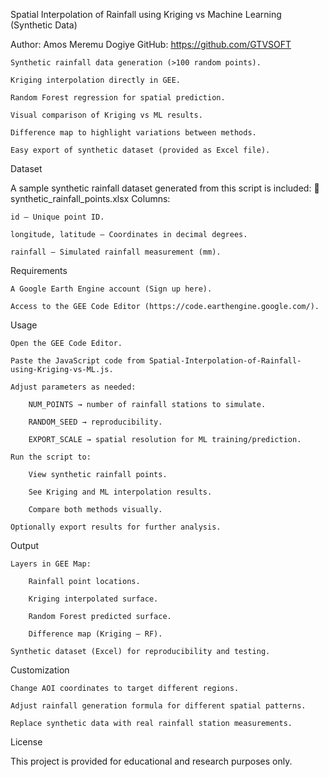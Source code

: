 Spatial Interpolation of Rainfall using Kriging vs Machine Learning (Synthetic Data)

Author: Amos Meremu Dogiye
GitHub: https://github.com/GTVSOFT

    Synthetic rainfall data generation (>100 random points).

    Kriging interpolation directly in GEE.

    Random Forest regression for spatial prediction.

    Visual comparison of Kriging vs ML results.

    Difference map to highlight variations between methods.

    Easy export of synthetic dataset (provided as Excel file).

Dataset

A sample synthetic rainfall dataset generated from this script is included:
📄 synthetic_rainfall_points.xlsx
Columns:

    id — Unique point ID.

    longitude, latitude — Coordinates in decimal degrees.

    rainfall — Simulated rainfall measurement (mm).

Requirements

    A Google Earth Engine account (Sign up here).

    Access to the GEE Code Editor (https://code.earthengine.google.com/).

Usage

    Open the GEE Code Editor.

    Paste the JavaScript code from Spatial-Interpolation-of-Rainfall-using-Kriging-vs-ML.js.

    Adjust parameters as needed:

        NUM_POINTS → number of rainfall stations to simulate.

        RANDOM_SEED → reproducibility.

        EXPORT_SCALE → spatial resolution for ML training/prediction.

    Run the script to:

        View synthetic rainfall points.

        See Kriging and ML interpolation results.

        Compare both methods visually.

    Optionally export results for further analysis.

Output

    Layers in GEE Map:

        Rainfall point locations.

        Kriging interpolated surface.

        Random Forest predicted surface.

        Difference map (Kriging – RF).

    Synthetic dataset (Excel) for reproducibility and testing.

Customization

    Change AOI coordinates to target different regions.

    Adjust rainfall generation formula for different spatial patterns.

    Replace synthetic data with real rainfall station measurements.

License

This project is provided for educational and research purposes only.
